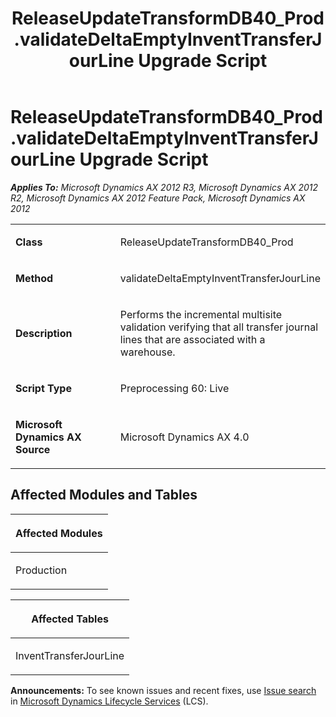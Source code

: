 ﻿---
title: ReleaseUpdateTransformDB40_Prod.validateDeltaEmptyInventTransferJourLine Upgrade Script
TOCTitle: ReleaseUpdateTransformDB40_Prod.validateDeltaEmptyInventTransferJourLine Upgrade Script
ms:assetid: edfd114b-38da-b74b-88c2-168d72e9fdf4
ms:mtpsurl: https://msdn.microsoft.com/en-us/library/JJ719980(v=AX.60)
ms:contentKeyID: 49712052
ms.date: 05/18/2015
mtps_version: v=AX.60
---

# ReleaseUpdateTransformDB40\_Prod.validateDeltaEmptyInventTransferJourLine Upgrade Script 


_**Applies To:** Microsoft Dynamics AX 2012 R3, Microsoft Dynamics AX 2012 R2, Microsoft Dynamics AX 2012 Feature Pack, Microsoft Dynamics AX 2012_

<table>
<colgroup>
<col style="width: 50%" />
<col style="width: 50%" />
</colgroup>
<tbody>
<tr class="odd">
<td><p><strong>Class</strong></p></td>
<td><p>ReleaseUpdateTransformDB40_Prod</p></td>
</tr>
<tr class="even">
<td><p><strong>Method</strong></p></td>
<td><p>validateDeltaEmptyInventTransferJourLine</p></td>
</tr>
<tr class="odd">
<td><p><strong>Description</strong></p></td>
<td><p>Performs the incremental multisite validation verifying that all transfer journal lines that are associated with a warehouse.</p></td>
</tr>
<tr class="even">
<td><p><strong>Script Type</strong></p></td>
<td><p>Preprocessing 60: Live</p></td>
</tr>
<tr class="odd">
<td><p><strong>Microsoft Dynamics AX Source</strong></p></td>
<td><p>Microsoft Dynamics AX 4.0</p></td>
</tr>
</tbody>
</table>


## Affected Modules and Tables

<table>
<colgroup>
<col style="width: 100%" />
</colgroup>
<thead>
<tr class="header">
<th><p>Affected Modules</p></th>
</tr>
</thead>
<tbody>
<tr class="odd">
<td><p>Production</p></td>
</tr>
</tbody>
</table>


<table>
<colgroup>
<col style="width: 100%" />
</colgroup>
<thead>
<tr class="header">
<th><p>Affected Tables</p></th>
</tr>
</thead>
<tbody>
<tr class="odd">
<td><p>InventTransferJourLine</p></td>
</tr>
</tbody>
</table>

  
**Announcements:** To see known issues and recent fixes, use [Issue search](http://go.microsoft.com/fwlink/?linkid=389258) in [Microsoft Dynamics Lifecycle Services](http://go.microsoft.com/fwlink/?linkid=306505) (LCS).

